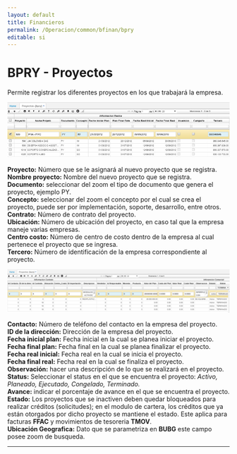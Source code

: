 ```yaml
---
layout: default
title: Financieros
permalink: /Operacion/common/bfinan/bpry
editable: si
---
```


# BPRY - Proyectos

Permite registrar los diferentes proyectos en los que trabajará la empresa.  

![](bpry1.png)

**Proyecto:** Número que se le asignará al nuevo proyecto que se registra.  
**Nombre proyecto:** Nombre del nuevo proyecto que se registra.  
**Documento:** seleccionar del zoom el tipo de documento que genera el proyecto, ejemplo PY.  
**Concepto:** seleccionar del zoom el concepto por el cual se crea el proyecto, puede ser por implementación, soporte, desarrollo, entre otros.  
**Contrato:** Número de contrato del proyecto.  
**Ubicación:** Número de ubicación del proyecto, en caso tal que la empresa maneje varias empresas.  
**Centro costo:** Número de centro de costo dentro de la empresa al cual pertenece el proyecto que se ingresa.  
**Tercero:** Número de identificación de la empresa correspondiente al proyecto.  

![](bpry2.png)

**Contacto:** Número de teléfono del contacto en la empresa del proyecto.  
**ID de la dirección:** Dirección de la empresa del proyecto.  
**Fecha inicial plan:** Fecha inicial en la cual se planea iniciar el proyecto.  
**Fecha final plan:** Fecha final en la cual se planea finalizar el proyecto.  
**Fecha real inicial:** Fecha real en la cual se inicia el proyecto.  
**Fecha final real:** Fecha real en la cual se finaliza el proyecto.  
**Observación:** hacer una descripción de lo que se realizará en el proyecto.  
**Status:** Seleccionar el status en el que se encuentra el proyecto: _Activo, Planeado, Ejecutado, Congelado, Terminado._  
**Avance:** indicar el porcentaje de avance en el que se encuentra el proyecto.  
**Estado:** Los proyectos que se inactiven deben quedar bloqueados para realizar créditos (solicitudes); en el modulo de cartera, los créditos que ya están otorgados por dicho proyecto se mantiene el estado. Este aplica para facturas **FFAC**  y movimientos de tesoreria **TMOV**.  
**Ubicación Geografica:** Dato que se parametriza en **BUBG** este campo posee zoom de busqueda.  




****



